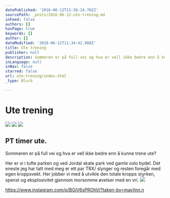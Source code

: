 ```yaml
---
datePublished: '2016-06-12T11:36:14.762Z'
sourcePath: _posts/2016-06-12-ute-trening.md
inFeed: false
authors: []
hasPage: true
keywords: []
author: []
dateModified: '2016-06-12T11:34:42.908Z'
title: Ute trening
publisher: null
description: Sommeren er på full vei og hva er vell ikke bedre enn å kunne trene ute?
inLanguage: null
inNav: false
starred: false
url: ute-trening/index.html
_type: Blurb

---
```

# Ute trening
![](https://s3-us-west-2.amazonaws.com/the-grid-img/p/3744de7f3f76615c6c6977297b6a81ac44cb61d2.jpg)
![](https://the-grid-user-content.s3-us-west-2.amazonaws.com/113aaf4d-f294-4213-99d2-62cd169fc1f0.jpg)
![](https://the-grid-user-content.s3-us-west-2.amazonaws.com/e9e1b7a3-1f3c-4245-9e33-0bf0dc9c1dc2.jpg)

## PT timer ute.

Sommeren er på full vei og hva er vell ikke bedre enn å kunne trene ute?

Her er vi i tufte parken og ved Jordal skate park ved gamle oslo bydel. Det eneste jeg har tatt med meg er ett par TRX/ slynger og resten foregår med egen kroppsvekt. Her jobber vi med å utvikle den totale kropps styrken, spenst og eksplosivitet gjennom morsomme øvelser med en vri.
![](https://the-grid-user-content.s3-us-west-2.amazonaws.com/5b645252-b958-42d9-8e53-b6f834981781.jpg)

https://www.instagram.com/p/BGjV6sPROhV/?taken-by=maylinn.n